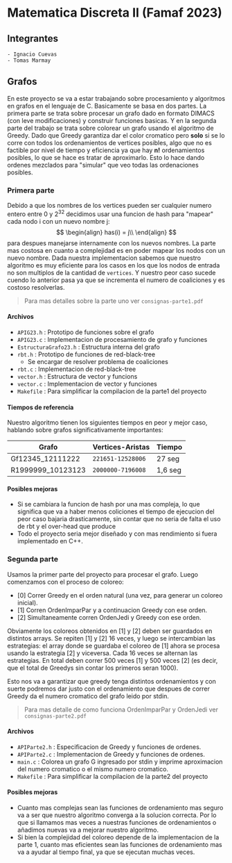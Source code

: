 # Matematica Discreta II (Famaf 2023)

## Integrantes 
	- Ignacio Cuevas
	- Tomas Marmay 

## Grafos

En este proyecto se va a estar trabajando sobre procesamiento y algoritmos en grafos en el lenguaje de C. 
Basicamente se basa en dos partes. La primera parte se trata sobre procesar un grafo dado en formato DIMACS (con leve modificaciones) y construir funciones basicas.
Y en la segunda parte del trabajo se trata sobre colorear un grafo usando el algoritmo de Greedy. Dado que Greedy garantiza dar el color cromatico pero **solo** si se lo corre con todos los ordenamientos de vertices posibles, algo que no es factible por nivel de tiempo y eficiencia ya que hay **n!** ordenamientos posibles, lo que se hace es tratar de aproximarlo. Esto lo hace dando ordenes mezclados para "simular" que veo todas las ordenaciones posibles.


### Primera parte

Debido a que los nombres de los vertices pueden ser cualquier numero entero entre 0 y 2<sup>32</sup> decidimos usar una funcion de hash para "mapear" cada nodo i con un nuevo nombre j:
$$
\begin{align}
has(i) = j\\
\end{align}
$$
para despues manejarse internamente con los nuevos nombres.
La parte mas costosa en cuanto a complejidad es en poder mapear los nodos con un nuevo nombre. Dada nuestra implementacion sabemos que nuestro algoritmo es muy eficiente para los casos en los que los nodos de entrada no son multiplos de la cantidad de `vertices`. Y nuestro peor caso sucede cuendo lo anterior pasa ya que se incrementa el numero de coaliciones y es costoso resolverlas.

> Para mas detalles sobre la parte uno ver `consignas-parte1.pdf`
#### Archivos

- `APIG23.h` : Prototipo de funciones sobre el grafo
- `APIG23.c` : Implementacion de procesamiento de grafo y funciones
- `EstructuraGrafo23.h` : Estructura interna del grafo
- `rbt.h` : Prototipo de funciones de red-black-tree
  - Se encargar de resolver problema de coaliciones
- `rbt.c` : Implementacion de red-black-tree
- `vector.h` : Estructura de vector y funcions
- `vector.c` : Implementacion de vector y funciones
- `Makefile` : Para simplificar la compilacion de la parte1 del proyecto 
  
#### Tiempos de referencia

Nuestro algoritmo tienen los siguientes tiempos en peor y mejor caso, hablando sobre grafos significativamente importantes:

|Grafo                |Vertices-Aristas                          |Tiempo                         |
|----------------|-------------------------------|-----------------------------|
|Gf12345_12111222|`221651-12528006 `            |27 seg            |
|R1999999_10123123          |`2000000-7196008`            |1,6 seg            |

#### Posibles mejoras

- Si se cambiara la funcion de hash por una mas compleja, lo que significa que va a haber menos coliciones el tiempo de ejecucion del peor caso bajaria drasticamente, sin contar que no seria de falta el uso de rbt y el over-head que produce
- Todo el proyecto seria mejor diseñado y con mas rendimiento si fuera implementado en C++.

### Segunda parte

Usamos la primer parte del proyecto para procesar el grafo. 
Luego comenzamos con el proceso de coloreo:
- [0] Correr Greedy en el orden natural (una vez, para generar un coloreo inicial).
- [1] Corren OrdenImparPar y a continuacion Greedy con ese orden.
- [2] Simultaneamente corren OrdenJedi y Greedy con ese orden.

Obviamente los coloreos obtenidos en [1] y [2] deben ser guardados en distintos arrays.
Se repiten [1] y [2] 16 veces, y luego se intercambian las estrategias: el array donde se guardaba el coloreo de [1] ahora se procesa usando la estrategia [2] y viceversa.
Cada 16 veces se alternan las estrategias. En total deben correr 500 veces [1] y 500 veces [2] (es decir, que el total de Greedys sin contar los primeros seran 1000).

Esto nos va a garantizar que greedy tenga distintos ordenamientos y con suerte podremos dar justo con el ordenamiento que despues de correr Greedy da el numero cromatico del grafo leido por stdin.

> Para mas detalle de como funciona OrdenImparPar y OrdenJedi ver `consignas-parte2.pdf`

#### Archivos
- `APIParte2.h` : Especificacion de Greedy y funciones de ordenes.
- `APIParte2.c` : Implementacion de Greedy y funciones de ordenes.
- `main.c` : Colorea un grafo G ingresado por stdin y imprime aproximacion del numero cromatico o el mismo numero cromatico.
- `Makefile` : Para simplificar la compilacion de la parte2 del proyecto 
#### Posibles mejoras

- Cuanto mas complejas sean las funciones de ordenamiento mas seguro va a ser que nuestro algoritmo converga a la solucion correcta. Por lo que si llamamos mas veces a nuestras funciones de ordenamientos o añadimos nuevas va a mejorar nuestro algoritmo.
- Si bien la complejidad del coloreo depende de la implementacion de la parte 1, cuanto mas eficientes sean las funciones de ordenamiento mas va a ayudar al tiempo final, ya que se ejecutan muchas veces.